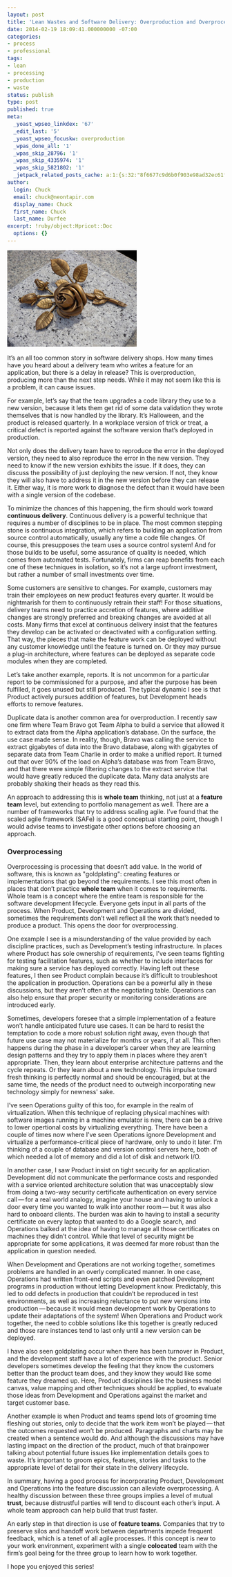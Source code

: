 ```yaml
---
layout: post
title: 'Lean Wastes and Software Delivery: Overproduction and Overprocessing'
date: 2014-02-19 18:09:41.000000000 -07:00
categories:
- process
- professional
tags:
- lean
- processing
- production
- waste
status: publish
type: post
published: true
meta:
  _yoast_wpseo_linkdex: '67'
  _edit_last: '5'
  _yoast_wpseo_focuskw: overproduction
  _wpas_done_all: '1'
  _wpas_skip_28796: '1'
  _wpas_skip_4335974: '1'
  _wpas_skip_5821802: '1'
  _jetpack_related_posts_cache: a:1:{s:32:"8f6677c9d6b0f903e98ad32ec61f8deb";a:2:{s:7:"expires";i:1438194143;s:7:"payload";a:3:{i:0;a:1:{s:2:"id";i:1309;}i:1;a:1:{s:2:"id";i:1291;}i:2;a:1:{s:2:"id";i:1312;}}}}
author:
  login: Chuck
  email: chuck@neontapir.com
  display_name: Chuck
  first_name: Chuck
  last_name: Durfee
excerpt: !ruby/object:Hpricot::Doc
  options: {}
---
```

[![bronze-rose](/assets/bronze-rose-300x223.jpg)](/assets/bronze-rose.jpg)

It’s an all too common story in software delivery shops. How many times have you heard about a delivery team who writes a feature for an application, but there is a delay in release? This is overproduction, producing more than the next step needs. While it may not seem like this is a problem, it can cause issues.

For example, let’s say that the team upgrades a code library they use to a new version, because it lets them get rid of some data validation they wrote themselves that is now handled by the library. It’s Halloween, and the product is released quarterly. In a workplace version of trick or treat, a critical defect is reported against the software version that’s deployed in production.

Not only does the delivery team have to reproduce the error in the deployed version, they need to also reproduce the error in the new version. They need to know if the new version exhibits the issue. If it does, they can discuss the possibility of just deploying the new version. If not, they know they will also have to address it in the new version before they can release it. Either way, it is more work to diagnose the defect than it would have been with a single version of the codebase.

To minimize the chances of this happening, the firm should work toward **continuous delivery**. Continuous delivery is a powerful technique that requires a number of disciplines to be in place. The most common stepping stone is continuous integration, which refers to building an application from source control automatically, usually any time a code file changes. Of course, this presupposes the team uses a source control system! And for those builds to be useful, some assurance of quality is needed, which comes from automated tests. Fortunately, firms can reap benefits from each one of these techniques in isolation, so it’s not a large upfront investment, but rather a number of small investments over time.

Some customers are sensitive to changes. For example, customers may train their employees on new product features every quarter. It would be nightmarish for them to continuously retrain their staff! For those situations, delivery teams need to practice accretion of features, where additive changes are strongly preferred and breaking changes are avoided at all costs. Many firms that excel at continuous delivery insist that the features they develop can be activated or deactivated with a configuration setting. That way, the pieces that make the feature work can be deployed without any customer knowledge until the feature is turned on. Or they may pursue a plug-in architecture, where features can be deployed as separate code modules when they are completed.

Let’s take another example, reports. It is not uncommon for a particular report to be commissioned for a purpose, and after the purpose has been fulfilled, it goes unused but still produced. The typical dynamic I see is that Product actively pursues addition of features, but Development heads efforts to remove features.

Duplicate data is another common area for overproduction. I recently saw one firm where Team Bravo got Team Alpha to build a service that allowed it to extract data from the Alpha application’s database. On the surface, the use case made sense. In reality, though, Bravo was calling the service to extract gigabytes of data into the Bravo database, along with gigabytes of separate data from Team Charlie in order to make a unified report. It turned out that over 90% of the load on Alpha’s database was from Team Bravo, and that there were simple filtering changes to the extract service that would have greatly reduced the duplicate data. Many data analysts are probably shaking their heads as they read this.

An approach to addressing this is **whole team** thinking, not just at a **feature team** level, but extending to portfolio management as well. There are a number of frameworks that try to address scaling agile. I’ve found that the scaled agile framework (SAFe) is a good conceptual starting point, though I would advise teams to investigate other options before choosing an approach.

### Overprocessing

Overprocessing is processing that doesn’t add value. In the world of software, this is known as "goldplating": creating features or implementations that go beyond the requirements. I see this most often in places that don’t practice **whole team** when it comes to requirements. Whole team is a concept where the entire team is responsible for the software development lifecycle. Everyone gets input in all parts of the process. When Product, Development and Operations are divided, sometimes the requirements don’t well reflect all the work that’s needed to produce a product. This opens the door for overprocessing.

One example I see is a misunderstanding of the value provided by each discipline practices, such as Development’s testing infrastructure. In places where Product has sole ownership of requirements, I’ve seen teams fighting for testing facilitation features, such as whether to include interfaces for making sure a service has deployed correctly. Having left out these features, I then see Product complain because it’s difficult to troubleshoot the application in production. Operations can be a powerful ally in these discussions, but they aren’t often at the negotiating table. Operations can also help ensure that proper security or monitoring considerations are introduced early.

Sometimes, developers foresee that a simple implementation of a feature won’t handle anticipated future use cases. It can be hard to resist the temptation to code a more robust solution right away, even though that future use case may not materialize for months or years, if at all. This often happens during the phase in a developer’s career when they are learning design patterns and they try to apply them in places where they aren’t appropriate. Then, they learn about enterprise architecture patterns and the cycle repeats. Or they learn about a new technology. This impulse toward fresh thinking is perfectly normal and should be encouraged, but at the same time, the needs of the product need to outweigh incorporating new technology simply for newness' sake.

I’ve seen Operations guilty of this too, for example in the realm of virtualization. When this technique of replacing physical machines with software images running in a machine emulator is new, there can be a drive to lower opertional costs by virtualizing everything. There have been a couple of times now where I’ve seen Operations ignore Development and virtualize a performance-critical piece of hardware, only to undo it later. I’m thinking of a couple of database and version control servers here, both of which needed a lot of memory and did a lot of disk and network I/O.

In another case, I saw Product insist on tight security for an application. Development did not communicate the performance costs and responded with a service oriented architecture solution that was unacceptably slow from doing a two-way security certificate authentication on every service call — for a real world analogy, imagine your house and having to unlock a door every time you wanted to walk into another room — but it was also hard to onboard clients. The burden was akin to having to install a security certificate on every laptop that wanted to do a Google search, and Operations balked at the idea of having to manage all those certificates on machines they didn’t control. While that level of security might be appropriate for some applications, it was deemed far more robust than the application in question needed.

When Development and Operations are not working together, sometimes problems are handled in an overly complicated manner. In one case, Operations had written front-end scripts and even patched Development programs in production without letting Development know. Predictably, this led to odd defects in production that couldn’t be reproduced in test environments, as well as increasing reluctance to put new versions into production — because it would mean development work by Operations to update their adaptations of the system! When Operations and Product work together, the need to cobble solutions like this together is greatly reduced and those rare instances tend to last only until a new version can be deployed.

I have also seen goldplating occur when there has been turnover in Product, and the development staff have a lot of experience with the product. Senior developers sometimes develop the feeling that they know the customers better than the product team does, and they know they would like some feature they dreamed up. Here, Product disciplines like the business model canvas, value mapping and other techniques should be applied, to evaluate those ideas from Development and Operations against the market and target customer base.

Another example is when Product and teams spend lots of grooming time fleshing out stories, only to decide that the work item won’t be played — that the outcomes requested won’t be produced. Paragraphs and charts may be created when a sentence would do. And although the discussions may have lasting impact on the direction of the product, much of that brainpower talking about potential future issues like implementation details goes to waste. It’s important to groom epics, features, stories and tasks to the appropriate level of detail for their state in the delivery lifecycle.

In summary, having a good process for incorporating Product, Development and Operations into the feature discussion can alleviate overprocessing. A healthy discussion between these three groups implies a level of mutual **trust**, because distrustful parties will tend to discount each other’s input. A whole team approach can help build that trust faster.

An early step in that direction is use of **feature teams**. Companies that try to preserve silos and handoff work between departments impede frequent feedback, which is a tenet of all agile processes. If this concept is new to your work environment, experiment with a single **colocated** team with the firm’s goal being for the three group to learn how to work together.

I hope you enjoyed this series!
